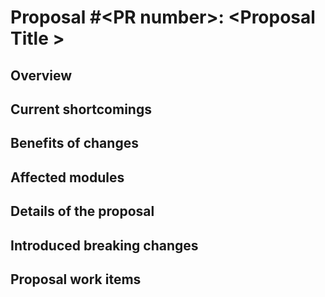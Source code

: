# Proposal #&lt;PR number&gt;: &lt;Proposal Title &gt;

## Overview

## Current shortcomings 

## Benefits of changes

## Affected modules

## Details of the proposal

## Introduced breaking changes

## Proposal work items